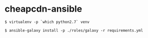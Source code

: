 # cheapcdn-ansible

```
$ virtualenv -p `which python2.7` venv
```

```
$ ansible-galaxy install -p ./roles/galaxy -r requirements.yml
```
